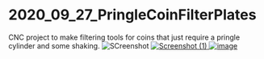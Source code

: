 # 2020_09_27_PringleCoinFilterPlates
CNC project to make filtering tools for coins that just require a pringle cylinder and some shaking.
![SCreenshot](https://user-images.githubusercontent.com/106495897/171473693-454e693a-b8a3-472c-8143-b46b6691ab13.png)
[![Screenshot (1)](https://user-images.githubusercontent.com/106495897/171473682-5e2f2fc6-ff89-4d51-9148-f1060b9f1a70.png)
![image](https://user-images.githubusercontent.com/106495897/171473670-7ed430c9-c14d-4b80-b80b-190318836e6d.png)](https://cults3d.com/fr/mod%C3%A8le-3d/outil/pringle-coins-filter-euro-version)
